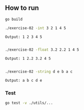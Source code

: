 
## How to run

```bash
go build

./exercise-02 -int 3 2 1 4 5

Output: 1 2 3 4 5


./exercise-02 -float 3.2 2.2 1 4 5

Output: 1 2.2 3.2 4 5


./exercise-02 -string d e b a c

Output: a b c d e

```


### Test

```bash
go test -v ./utils/...
```
